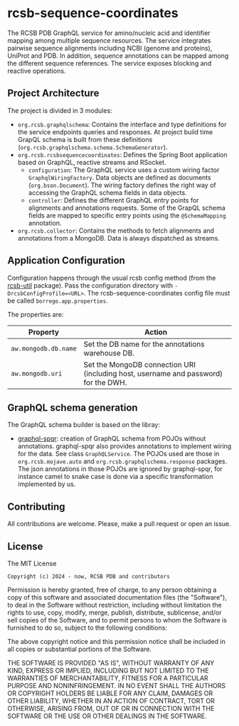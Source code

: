 # rcsb-sequence-coordinates

The RCSB PDB GraphQL service for amino/nucleic acid and identifier mapping among multiple sequence resources. 
The service integrates pairwise sequence alignments including NCBI (genome and proteins), UniProt and PDB. 
In addition, sequence annotations can be mapped among the different sequence references.
The service exposes blocking and reactive operations.

## Project Architecture

The project is divided in 3 modules:
- `org.rcsb.graphqlschema`: Contains the interface and type definitions for the service endpoints queries and responses.
At project build time GrapQL schema is built from these definitions (`org.rcsb.graphqlschema.schema.SchemaGenerator`).
- `org.rcsb.rcsbsequencecoordinates`: Defines the Spring Boot application based on GraphQL, reactive streams and RSocket.
  - `configuration`: The GraphQL service uses a custom wiring factor `GraphqlWiringFactory`. 
  Data objects are defined as documents (`org.bson.Document`). 
  The wiring factory defines the right way of accessing the GraphQL schema fields in data objects.
  - `controller`: Defines the different GraphQL entry points for alignments and annotations requests. 
  Some of the GrapQL schema fields are mapped to specific entry points using the `@SchemaMapping` annotation. 
- `org.rcsb.collector`: Contains the methods to fetch alignments and annotations from a MongoDB. Data is always dispatched as streams.

## Application Configuration

Configuration happens through the usual rcsb config method (from the
[rcsb-util](https://github.com/rcsb/rcsb-util) package). Pass the configuration directory
with `-DrcsbConfigProfile=<URL>`. The rcsb-sequence-coordinates config file must be called 
`borrego.app.properties`.

The properties are:

| Property             | Action                                                                              | 
|----------------------|-------------------------------------------------------------------------------------|
| `aw.mongodb.db.name` | Set the DB name for the annotations warehouse DB.                                   |
| `aw.mongodb.uri`     | Set the MongoDB connection URI (including host, username and password) for the DWH. |


## GraphQL schema generation

The GraphQL schema builder is based on the libray:
* [graphql-spqr](https://github.com/leangen/graphql-spqr): creation of GraphQL schema from POJOs
  without annotations. graphql-spqr also provides annotations to implement wiring for the data.
  See class `GraphQLService`. The POJOs used are those in `org.rcsb.mojave.auto` and `org.rcsb.graphqlschema.response` packages.
  The json annotations in those POJOs are ignored by graphql-spqr, 
  for instance camel to snake case is done via a specific transformation implemented by us.  

Contributing
---
All contributions are welcome. Please, make a pull request or open an issue.

License
---

The MIT License

    Copyright (c) 2024 - now, RCSB PDB and contributors

Permission is hereby granted, free of charge, to any person obtaining a copy
of this software and associated documentation files (the "Software"), to deal
in the Software without restriction, including without limitation the rights
to use, copy, modify, merge, publish, distribute, sublicense, and/or sell
copies of the Software, and to permit persons to whom the Software is
furnished to do so, subject to the following conditions:

The above copyright notice and this permission notice shall be included in
all copies or substantial portions of the Software.

THE SOFTWARE IS PROVIDED "AS IS", WITHOUT WARRANTY OF ANY KIND, EXPRESS OR
IMPLIED, INCLUDING BUT NOT LIMITED TO THE WARRANTIES OF MERCHANTABILITY,
FITNESS FOR A PARTICULAR PURPOSE AND NONINFRINGEMENT. IN NO EVENT SHALL THE
AUTHORS OR COPYRIGHT HOLDERS BE LIABLE FOR ANY CLAIM, DAMAGES OR OTHER
LIABILITY, WHETHER IN AN ACTION OF CONTRACT, TORT OR OTHERWISE, ARISING FROM,
OUT OF OR IN CONNECTION WITH THE SOFTWARE OR THE USE OR OTHER DEALINGS IN
THE SOFTWARE.
